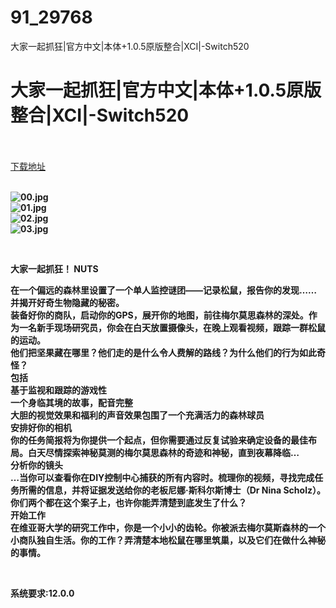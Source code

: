 # 91_29768
大家一起抓狂|官方中文|本体+1.0.5原版整合|XCI|-Switch520
# 大家一起抓狂|官方中文|本体+1.0.5原版整合|XCI|-Switch520
 <br/></br>
[下载地址](https://www.switch520.cc/article/29768 "下载地址")
<br/></br>

<p><strong><img title="00.jpg" src="https://www.switch520.cc/muke_img/2022_04_16_89dde918da515.jpg" alt="00.jpg"></strong><br>
<strong><img title="01.jpg" src="https://www.switch520.cc/muke_img/2022_04_16_8b7f58d89546b.jpg" alt="01.jpg"></strong><br>
<strong><img title="02.jpg" src="https://www.switch520.cc/muke_img/2022_04_16_d9f17430483e2.jpg" alt="02.jpg"></strong><br>
<strong><img title="03.jpg" src="https://www.switch520.cc/muke_img/2022_04_16_eec93719d2d79.jpg" alt="03.jpg">&nbsp;</strong></p>
<p>&nbsp;</p>
<p><strong>大家一起抓狂！ NUTS</strong></p>
<p><strong>在一个偏远的森林里设置了一个单人监控谜团——记录松鼠，报告你的发现……并揭开好奇生物隐藏的秘密。</strong><br>
<strong>装备好你的商队，启动你的GPS，展开你的地图，前往梅尔莫思森林的深处。作为一名新手现场研究员，你会在白天放置摄像头，在晚上观看视频，跟踪一群松鼠的运动。</strong><br>
<strong>他们把坚果藏在哪里？他们走的是什么令人费解的路线？为什么他们的行为如此奇怪？</strong><br>
<strong>包括</strong><br>
<strong>基于监视和跟踪的游戏性</strong><br>
<strong>一个身临其境的故事，配音完整</strong><br>
<strong>大胆的视觉效果和福利的声音效果包围了一个充满活力的森林球员</strong><br>
<strong>安排好你的相机</strong><br>
<strong>你的任务简报将为你提供一个起点，但你需要通过反复试验来确定设备的最佳布局。白天尽情探索神秘莫测的梅尔莫思森林的奇迹和神秘，直到夜幕降临…</strong><br>
<strong>分析你的镜头</strong><br>
<strong>…当你可以查看你在DIY控制中心捕获的所有内容时。梳理你的视频，寻找完成任务所需的信息，并将证据发送给你的老板尼娜·斯科尔斯博士（Dr Nina Scholz）。你们两个都在这个案子上，也许你能弄清楚到底发生了什么？</strong><br>
<strong>开始工作</strong><br>
<strong>在维亚哥大学的研究工作中，你是一个小小的齿轮。你被派去梅尔莫斯森林的一个小商队独自生活。你的工作？弄清楚本地松鼠在哪里筑巢，以及它们在做什么神秘的事情。</strong></p>
<p>&nbsp;</p>
<p><strong>系统要求:12.0.0</strong></p>




